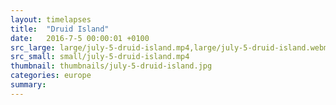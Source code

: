 ```yaml
---
layout: timelapses
title:  "Druid Island"
date:   2016-7-5 00:00:01 +0100
src_large: large/july-5-druid-island.mp4,large/july-5-druid-island.webm
src_small: small/july-5-druid-island.mp4
thumbnail: thumbnails/july-5-druid-island.jpg
categories: europe
summary:
---
```

